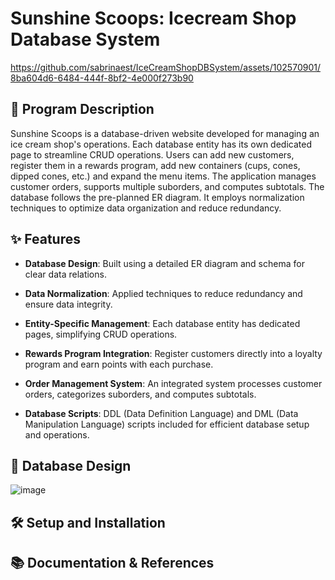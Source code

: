 # Sunshine Scoops: Icecream Shop Database System

https://github.com/sabrinaest/IceCreamShopDBSystem/assets/102570901/8ba604d6-6484-444f-8bf2-4e000f273b90

## 📝 Program Description

Sunshine Scoops is a database-driven website developed for managing an ice cream shop's operations. Each database entity has its own dedicated page to streamline CRUD operations. Users can add new customers, register them in a rewards program, add new containers (cups, cones, dipped cones, etc.) and expand the menu items. The application manages customer orders, supports multiple suborders, and computes subtotals. The database follows the pre-planned ER diagram. It employs normalization techniques to optimize data organization and reduce redundancy. 

## ✨ Features

* **Database Design**: Built using a detailed ER diagram and schema for clear data relations.

* **Data Normalization**: Applied techniques to reduce redundancy and ensure data integrity.

* **Entity-Specific Management**: Each database entity has dedicated pages, simplifying CRUD operations.

* **Rewards Program Integration**: Register customers directly into a loyalty program and earn points with each purchase.

* **Order Management System**: An integrated system processes customer orders, categorizes suborders, and computes subtotals.

* **Database Scripts**: DDL (Data Definition Language) and DML (Data Manipulation Language) scripts included for efficient database setup and operations.

## 📐 Database Design

![image](https://github.com/sabrinaest/IceCreamShopDBSystem/assets/102570901/838c371e-9963-4b76-acf2-5b8b8bf3df5e)

## 🛠️ Setup and Installation

## 📚 Documentation & References
